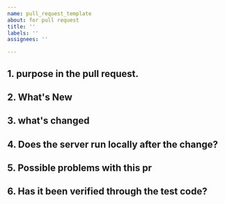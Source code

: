 ```yaml
---
name: pull_request_template
about: for pull request
title: ''
labels: ''
assignees: ''

---
```


## 1. purpose in the pull request.


## 2. What's New


## 3. what's changed


## 4. Does the server run locally after the change?


## 5. Possible problems with this pr


## 6. Has it been verified through the test code?
